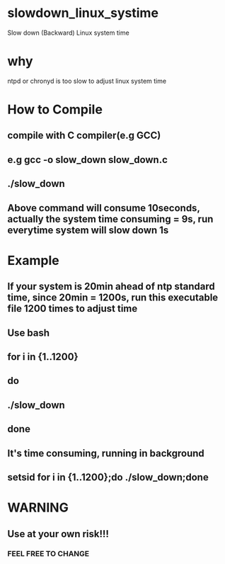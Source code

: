 # slowdown_linux_systime
Slow down (Backward) Linux system time

# why
ntpd or chronyd is too slow to adjust linux system time

# How to Compile
## compile with C compiler(e.g GCC)
## e.g gcc -o slow_down slow_down.c
## ./slow_down
## Above command will consume 10seconds, actually the system time consuming = 9s, run everytime system will slow down 1s

# Example
## If your system is 20min ahead of ntp standard  time, since 20min = 1200s, run this executable file 1200 times to adjust time
## Use bash
## for i in {1..1200}
## do
## ./slow_down
## done
## It's time consuming, running in background 
## setsid for i in {1..1200};do ./slow_down;done

# WARNING
## Use at your own risk!!!

### FEEL FREE TO CHANGE 
